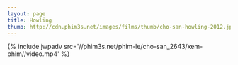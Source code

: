```yaml
---
layout: page
title: Howling
thumb: http://cdn.phim3s.net/images/films/thumb/cho-san-howling-2012.jpg
---
```

{% include jwpadv src='//phim3s.net/phim-le/cho-san_2643/xem-phim//video.mp4' %}